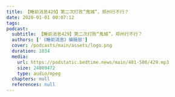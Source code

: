 ```yaml
---
title: 【睡前消息429】第二次打败“鬼城”，郑州行不行？
date: 2020-01-01 00:07:12
tags:
podcast:
  subtitle: 【睡前消息429】第二次打败“鬼城”，郑州行不行？
  authors: ['《睡前消息》编辑部']
  cover: /podcasts/main/assets/logo.png
  duration: 1034
  media:
    url: https://podstatic.bedtime.news/main/401-500/429.mp3
    size: 24809472
    type: audio/mpeg
  chapters: null
  references: null
---
```

